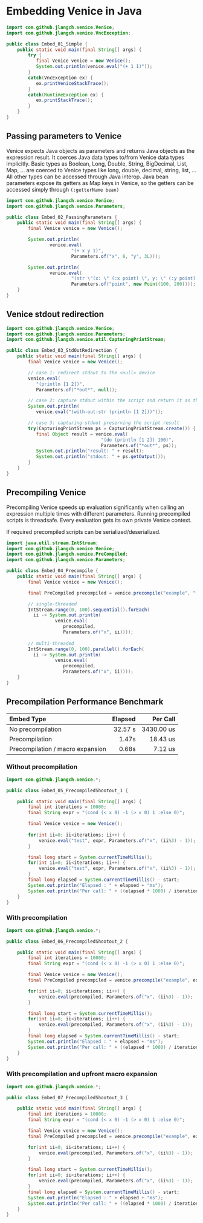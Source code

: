 # Embedding Venice in Java

```java
import com.github.jlangch.venice.Venice;
import com.github.jlangch.venice.VncException;

public class Embed_01_Simple {
    public static void main(final String[] args) {
        try {
           final Venice venice = new Venice();  
           System.out.println(venice.eval("(+ 1 1)"));
        } 
        catch(VncException ex) {
           ex.printVeniceStackTrace();
        }
        catch(RuntimeException ex) {
           ex.printStackTrace();
        }
    }
}
```


## Passing parameters to Venice

Venice expects Java objects as parameters and returns Java objects as the expression result. It coerces 
Java data types to/from Venice data types implicitly. Basic types as Boolean, Long, Double, String, 
BigDecimal, List, Map, ... are coerced to Venice types like long, double, decimal, string, list, ... 
All other types can be accessed through Java interop. Java bean parameters expose its getters as Map 
keys in Venice, so the getters can be accessed simply through `(:getterName bean)`

```java
import com.github.jlangch.venice.Venice;
import com.github.jlangch.venice.Parameters;

public class Embed_02_PassingParameters {
    public static void main(final String[] args) {
        final Venice venice = new Venice();

        System.out.println(
                venice.eval(
                        "(+ x y 1)", 
                        Parameters.of("x", 6, "y", 3L)));

        System.out.println(
                venice.eval(
                        "(str \"(x: \" (:x point) \", y: \" (:y point) \")\")", 
                        Parameters.of("point", new Point(100, 200))));
    }
}
```


## Venice stdout redirection

```java
import com.github.jlangch.venice.Venice;
import com.github.jlangch.venice.Parameters;
import com.github.jlangch.venice.util.CapturingPrintStream;

public class Embed_03_StdOutRedirection {
    public static void main(final String[] args) {
        final Venice venice = new Venice();

        // case 1: redirect stdout to the <null> device
        venice.eval(
           "(println [1 2])", 
           Parameters.of("*out*", null));

        // case 2: capture stdout within the script and return it as the result
        System.out.println(
           venice.eval("(with-out-str (println [1 2]))"));

        // case 3: capturing stdout preserving the script result
        try(CapturingPrintStream ps = CapturingPrintStream.create()) {
           final Object result = venice.eval(
                                   "(do (println [1 2]) 100)", 
                                   Parameters.of("*out*", ps));
           System.out.println("result: " + result);
           System.out.println("stdout: " + ps.getOutput());
        }
    }
}
```


## Precompiling Venice

Precompiling Venice speeds up evaluation significantly when calling an expression 
multiple times with different parameters. Running precompiled scripts is threadsafe. 
Every evaluation gets its own private Venice context.

If required precompiled scripts can be serialized/deserialized.

```java
import java.util.stream.IntStream;
import com.github.jlangch.venice.Venice;
import com.github.jlangch.venice.PreCompiled;
import com.github.jlangch.venice.Parameters;

public class Embed_04_Precompile {
    public static void main(final String[] args) {
        final Venice venice = new Venice();

        final PreCompiled precompiled = venice.precompile("example", "(+ 1 x)");

        // single-threaded
        IntStream.range(0, 100).sequential().forEach(
          ii -> System.out.println(
                  venice.eval(
                     precompiled, 
                     Parameters.of("x", ii))));
             
        // multi-threaded
        IntStream.range(0, 100).parallel().forEach(
          ii -> System.out.println(
                  venice.eval(
                     precompiled, 
                     Parameters.of("x", ii))));
    }
}
```



## Precompilation Performance Benchmark

| Embed Type                       | Elapsed |   Per Call |
| :---                             |    ---: |       ---: |
| No precompilation                | 32.57 s | 3430.00 us |
| Precompilation                   |   1.47s |   18.43 us |
| Precompilation / macro expansion |   0.68s |    7.12 us |


### Without precompilation

```java
import com.github.jlangch.venice.*;

public class Embed_05_PrecompiledShootout_1 {

    public static void main(final String[] args) {
        final int iterations = 10000;
        final String expr = "(cond (< x 0) -1 (> x 0) 1 :else 0)";

        final Venice venice = new Venice();
        
        for(int ii=0; ii<iterations; ii++) {
            venice.eval("test", expr, Parameters.of("x", (ii%3) - 1));
        }

        final long start = System.currentTimeMillis();
        for(int ii=0; ii<iterations; ii++) {
            venice.eval("test", expr, Parameters.of("x", (ii%3) - 1));
        }
        final long elapsed = System.currentTimeMillis() - start;
        System.out.println("Elapsed : " + elapsed + "ms");
        System.out.println("Per call: " + ((elapsed * 1000) / iterations) + "us");
    }
}
```


### With precompilation

```java
import com.github.jlangch.venice.*;

public class Embed_06_PrecompiledShootout_2 {

    public static void main(final String[] args) {
        final int iterations = 10000;
        final String expr = "(cond (< x 0) -1 (> x 0) 1 :else 0)";

        final Venice venice = new Venice();
        final PreCompiled precompiled = venice.precompile("example", expr, false);

        for(int ii=0; ii<iterations; ii++) {
            venice.eval(precompiled, Parameters.of("x", (ii%3) - 1));
        }

        final long start = System.currentTimeMillis();
        for(int ii=0; ii<iterations; ii++) {
            venice.eval(precompiled, Parameters.of("x", (ii%3) - 1));
        }
        final long elapsed = System.currentTimeMillis() - start;
        System.out.println("Elapsed : " + elapsed + "ms");
        System.out.println("Per call: " + ((elapsed * 1000) / iterations) + "us");
    }
}
```


### With precompilation and upfront macro expansion

```java
import com.github.jlangch.venice.*;

public class Embed_07_PrecompiledShootout_3 {

    public static void main(final String[] args) {
        final int iterations = 10000;
        final String expr = "(cond (< x 0) -1 (> x 0) 1 :else 0)";

        final Venice venice = new Venice();
        final PreCompiled precompiled = venice.precompile("example", expr, true);

        for(int ii=0; ii<iterations; ii++) {
            venice.eval(precompiled, Parameters.of("x", (ii%3) - 1));
        }

        final long start = System.currentTimeMillis();
        for(int ii=0; ii<iterations; ii++) {
            venice.eval(precompiled, Parameters.of("x", (ii%3) - 1));
        }
        final long elapsed = System.currentTimeMillis() - start;
        System.out.println("Elapsed : " + elapsed + "ms");
        System.out.println("Per call: " + ((elapsed * 1000) / iterations) + "us");
    }
}
```


